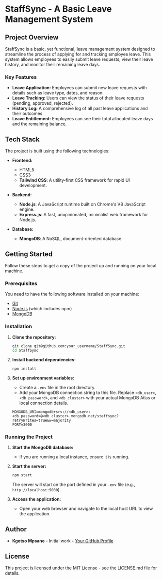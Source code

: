 # StaffSync - A Basic Leave Management System

## Project Overview

StaffSync is a basic, yet functional, leave management system designed to streamline the process of applying for and tracking employee leave. This system allows employees to easily submit leave requests, view their leave history, and monitor their remaining leave days.

### Key Features

- **Leave Application:** Employees can submit new leave requests with details such as leave type, dates, and reason.
- **Leave Tracking:** Users can view the status of their leave requests (pending, approved, rejected).
- **History Log:** A comprehensive log of all past leave applications and their outcomes.
- **Leave Entitlement:** Employees can see their total allocated leave days and the remaining balance.

## Tech Stack

The project is built using the following technologies:

- **Frontend:**

  - HTML5
  - CSS3
  - **Tailwind CSS**: A utility-first CSS framework for rapid UI development.

- **Backend:**

  - **Node.js**: A JavaScript runtime built on Chrome's V8 JavaScript engine.
  - **Express.js**: A fast, unopinionated, minimalist web framework for Node.js.

- **Database:**
  - **MongoDB**: A NoSQL, document-oriented database.

## Getting Started

Follow these steps to get a copy of the project up and running on your local machine.

### Prerequisites

You need to have the following software installed on your machine:

- [Git](https://git-scm.com/)
- [Node.js](https://nodejs.org/) (which includes npm)
- [MongoDB](https://www.mongodb.com/try/download/community)

### Installation

1.  **Clone the repository:**

    ```bash
    git clone git@github.com:your_username/StaffSync.git
    cd StaffSync
    ```

2.  **Install backend dependencies:**

    ```bash
    npm install
    ```

3.  **Set up environment variables:**
    - Create a `.env` file in the root directory.
    - Add your MongoDB connection string to this file. Replace `<db_user>`, `<db_password>`, and `<db_cluster>` with your actual MongoDB Atlas or local connection details.
    ```env
    MONGODB_URI=mongodb+srv://<db_user>:<db_password>@<db_cluster>.mongodb.net/staffsync?retryWrites=true&w=majority
    PORT=3000
    ```

### Running the Project

1.  **Start the MongoDB database:**

    - If you are running a local instance, ensure it is running.

2.  **Start the server:**

    ```bash
    npm start
    ```

    The server will start on the port defined in your `.env` file (e.g., `http://localhost:5000`).

3.  **Access the application:**
    - Open your web browser and navigate to the local host URL to view the application.

## Author

- **Kgotso Mpsane** - Initial work - [Your GitHub Profile](https://github.com/kgotso234)

## License

This project is licensed under the MIT License - see the [LICENSE.md](LICENSE.md) file for details.
